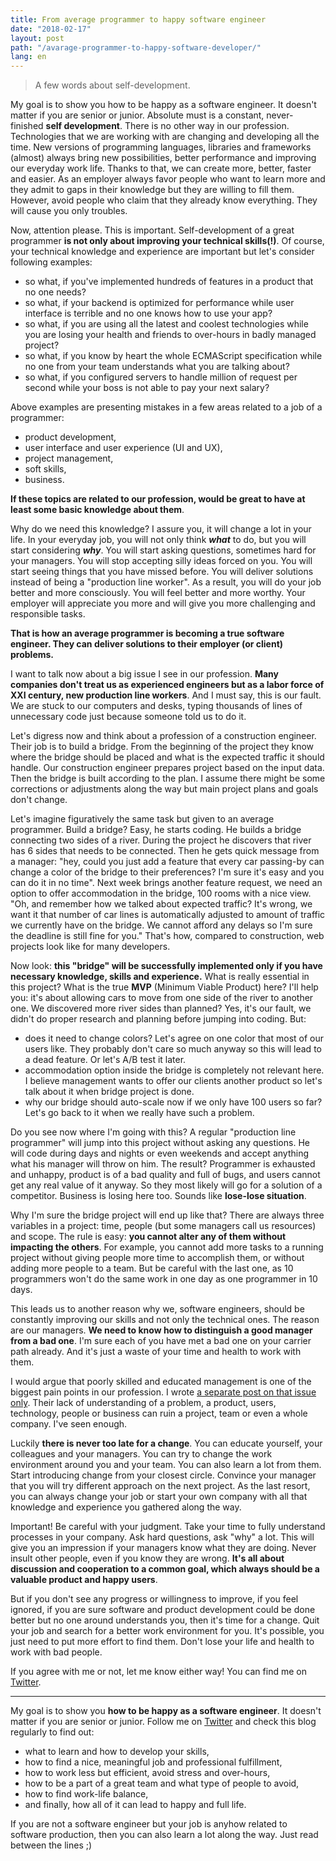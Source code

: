 ```yaml
---
title: From average programmer to happy software engineer
date: "2018-02-17"
layout: post
path: "/avarage-programmer-to-happy-software-developer/"
lang: en
---
```


>  A few words about self-development.

My goal is to show you how to be happy as a software engineer. It doesn't matter if you are senior or junior. Absolute must is a constant, never-finished **self development**. There is no other way in our profession. Technologies that we are working with are changing and developing all the time. New versions of programming languages, libraries and frameworks (almost) always bring new possibilities, better performance and improving our everyday work life. Thanks to that, we can create more, better, faster and easier. As an employer always favor people who want to learn more and they admit to gaps in their knowledge but they are willing to fill them. However, avoid people who claim that they already know everything. They will cause you only troubles.

Now, attention please. This is important. Self-development of a great programmer **is not only about improving your technical skills(!)**. Of course, your technical knowledge and experience are important but let's consider following examples:
- so what, if you've implemented hundreds of features in a product that no one needs?
- so what, if your backend is optimized for performance while user interface is terrible and no one knows how to use your app?
- so what, if you are using all the latest and coolest technologies while you are losing your health and friends to over-hours in badly managed project?
- so what, if you know by heart the whole ECMAScript specification while no one from your team understands what you are talking about?
- so what, if you configured servers to handle million of request per second while your boss is not able to pay your next salary?

Above examples are presenting mistakes in a few areas related to a job of a programmer:
- product development,
- user interface and user experience (UI and UX),
- project management,
- soft skills,
- business.

**If these topics are related to our profession, would be great to have at least some basic knowledge about them**.

Why do we need this knowledge? I assure you, it will change a lot in your life. In your everyday job, you will not only think ***what*** to do, but you will start considering ***why***. You will start asking questions, sometimes hard for your managers. You will stop accepting silly ideas forced on you. You will start seeing things that you have missed before. You will deliver solutions instead of being a "production line worker". As a result, you will do your job better and more consciously. You will feel better and more worthy. Your employer will appreciate you more and will give you more challenging and responsible tasks.

**That is how an average programmer is becoming a true software engineer. They can deliver solutions to their employer (or client) problems.**

I want to talk now about a big issue I see in our profession. **Many companies don't treat us as experienced engineers but as a labor force of XXI century, new production line workers**. And I must say, this is our fault. We are stuck to our computers and desks, typing thousands of lines of unnecessary code just because someone told us to do it.

Let's digress now and think about a profession of a construction engineer. Their job is to build a bridge. From the beginning of the project they know where the bridge should be placed and what is the expected traffic it should handle. Our construction engineer prepares project based on the input data. Then the bridge is built according to the plan. I assume there might be some corrections or adjustments along the way but main project plans and goals don't change.

Let's imagine figuratively the same task but given to an average programmer. Build a bridge? Easy, he starts coding. He builds a bridge connecting two sides of a river. During the project he discovers that river has 6 sides that needs to be connected. Then he gets quick message from a manager: "hey, could you just add a feature that every car passing-by can change a color of the bridge to their preferences? I'm sure it's easy and you can do it in no time". Next week brings another feature request, we need an option to offer accommodation in the bridge, 100 rooms with a nice view. "Oh, and remember how we talked about expected traffic? It's wrong, we want it that number of car lines is automatically adjusted to amount of traffic we currently have on the bridge. We cannot afford any delays so I'm sure the deadline is still fine for you." That's how, compared to construction, web projects look like for many developers.

Now look: **this "bridge" will be successfully implemented only if you have necessary knowledge, skills and experience.** What is really essential in this project? What is the true **MVP** (Minimum Viable Product) here? I'll help you: it's about allowing cars to move from one side of the river to another one. We discovered more river sides than planned? Yes, it's our fault, we didn't do proper research and planning before jumping into coding. But:
- does it need to change colors? Let's agree on one color that most of our users like. They probably don't care so much anyway so this will lead to a dead feature. Or let's A/B test it later.
- accommodation option inside the bridge is completely not relevant here. I believe management wants to offer our clients another product so let's talk about it when bridge project is done.
- why our bridge should auto-scale now if we only have 100 users so far? Let's go back to it when we really have such a problem.

Do you see now where I'm going with this? A regular "production line programmer" will jump into this project without asking any questions. He will code during days and nights or even weekends and accept anything what his manager will throw on him. The result? Programmer is exhausted and unhappy, product is of a bad quality and full of bugs, and users cannot get any real value of it anyway. So they most likely will go for a solution of a competitor. Business is losing here too. Sounds like **lose-lose situation**.

Why I'm sure the bridge project will end up like that? There are always three variables in a project: time, people (but some managers call us resources) and scope. The rule is easy: **you cannot alter any of them without impacting the others**. For example, you cannot add more tasks to a running project without giving people more time to accomplish them, or without adding more people to a team. But be careful with the last one, as 10 programmers won't do the same work in one day as one programmer in 10 days.

This leads us to another reason why we, software engineers, should be constantly improving our skills and not only the technical ones. The reason are our managers. **We need to know how to distinguish a good manager from a bad one**. I'm sure each of you have met a bad one on your carrier path already. And it's just a waste of your time and health to work with them.

I would argue that poorly skilled and educated management is one of the biggest pain points in our profession. I wrote [a separate post on that issue only](/what-is-wrong-with-software-development-management/). Their lack of understanding of a problem, a product, users, technology, people or business can ruin a project, team or even a whole company. I've seen enough.

Luckily **there is never too late for a change**. You can educate yourself, your colleagues and your managers. You can try to change the work environment around you and your team. You can also learn a lot from them. Start introducing change from your closest circle. Convince your manager that you will try different approach on the next project. As the last resort, you can always change your job or start your own company with all that knowledge and experience you gathered along the way.

Important! Be careful with your judgment. Take your time to fully understand processes in your company. Ask hard questions, ask "why" a lot. This will give you an impression if your managers know what they are doing. Never insult other people, even if you know they are wrong. **It's all about discussion and cooperation to a common goal, which always should be a valuable product and happy users**.

But if you don't see any progress or willingness to improve, if you feel ignored, if you are sure software and product development could be done better but no one around understands you, then it's time for a change. Quit your job and search for a better work environment for you. It's possible, you just need to put more effort to find them. Don't lose your life and health to work with bad people.

If you agree with me or not, let me know either way! You can find me on [Twitter](https://twitter.com/krzysu).

---

My goal is to show you **how to be happy as a software engineer**. It doesn't matter if you are senior or junior. Follow me on [Twitter](https://twitter.com/krzysu) and check this blog regularly to find out:
- what to learn and how to develop your skills,
- how to find a nice, meaningful job and professional fulfillment,
- how to work less but efficient, avoid stress and over-hours,
- how to be a part of a great team and what type of people to avoid,
- how to find work-life balance,
- and finally, how all of it can lead to happy and full life.

If you are not a software engineer but your job is anyhow related to software production, then you can also learn a lot along the way. Just read between the lines ;)
